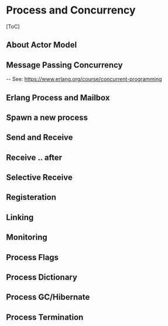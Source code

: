 # Process and Concurrency

[ToC]

## About Actor Model

## Message Passing Concurrency

-- See: https://www.erlang.org/course/concurrent-programming

## Erlang Process and Mailbox

## Spawn a new process

## Send and Receive

## Receive .. after

## Selective Receive

## Registeration

## Linking

## Monitoring

## Process Flags

## Process Dictionary

## Process GC/Hibernate

## Process Termination

